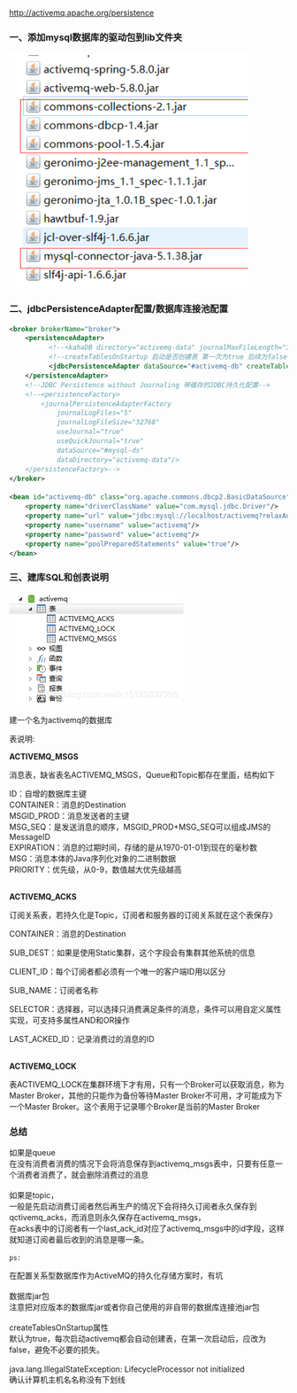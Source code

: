 http://activemq.apache.org/persistence

### 一、添加mysql数据库的驱动包到lib文件夹

![](../img/activemqJDBC导包.png)

### 二、jdbcPersistenceAdapter配置/数据库连接池配置

```xml
<broker brokerName="broker">
    <persistenceAdapter>
          <!--<kahaDB directory="activemq-data" journalMaxFileLength="32mb"/>-->
          <!--createTablesOnStartup 启动是否创建表 第一次为true 后续为false-->
          <jdbcPersistenceAdapter dataSource="#activemq-db" createTablesOnStartup="true" />
    </persistenceAdapter>
    <!--JDBC Persistence without Journaling 带缓存的JDBC持久化配置-->
    <!--<persistenceFactory>
        <journalPersistenceAdapterFactory
            journalLogFiles="5"
            journalLogFileSize="32768"
            useJournal="true"
            useQuickJournal="true"
            dataSource="#mysql-ds"
            dataDirectory="activemq-data"/>
	</persistenceFactory>-->
</broker>

<bean id="activemq-db" class="org.apache.commons.dbcp2.BasicDataSource" destroy-method="close"> 
    <property name="driverClassName" value="com.mysql.jdbc.Driver"/> 
    <property name="url" value="jdbc:mysql://localhost/activemq?relaxAutoCommit=true"/> 
    <property name="username" value="activemq"/> 
    <property name="password" value="activemq"/> 
    <property name="poolPreparedStatements" value="true"/> 
</bean> 
```



### 三、建库SQL和创表说明

![](../img/activemqJDBC数据库.png)

建一个名为activemq的数据库

表说明:

**ACTIVEMQ_MSGS**

消息表，缺省表名ACTIVEMQ_MSGS，Queue和Topic都存在里面，结构如下

ID：自增的数据库主键<br>CONTAINER：消息的Destination<br>MSGID_PROD：消息发送者的主键<br>MSG_SEQ：是发送消息的顺序，MSGID_PROD+MSG_SEQ可以组成JMS的MessageID<br>EXPIRATION：消息的过期时间，存储的是从1970-01-01到现在的毫秒数<br>MSG：消息本体的Java序列化对象的二进制数据<br>PRIORITY：优先级，从0-9，数值越大优先级越高<br> <br>

**ACTIVEMQ_ACKS**

订阅关系表，若持久化是Topic，订阅者和服务器的订阅关系就在这个表保存》

CONTAINER：消息的Destination<br>

SUB_DEST：如果是使用Static集群，这个字段会有集群其他系统的信息<br>

CLIENT_ID：每个订阅者都必须有一个唯一的客户端ID用以区分<br>

SUB_NAME：订阅者名称<br>

SELECTOR：选择器，可以选择只消费满足条件的消息，条件可以用自定义属性实现，可支持多属性AND和OR操作<br>

LAST_ACKED_ID：记录消费过的消息的ID<br><br>

**ACTIVEMQ_LOCK**

表ACTIVEMQ_LOCK在集群环境下才有用，只有一个Broker可以获取消息，称为Master Broker，其他的只能作为备份等待Master Broker不可用，才可能成为下一个Master Broker。这个表用于记录哪个Broker是当前的Master Broker

### 

### 总结

如果是queue<br>在没有消费者消费的情况下会将消息保存到activemq_msgs表中，只要有任意一个消费者消费了，就会删除消费过的消息<br><br>如果是topic，<br>一般是先启动消费订阅者然后再生产的情况下会将持久订阅者永久保存到qctivemq_acks，而消息则永久保存在activemq_msgs，<br>在acks表中的订阅者有一个last_ack_id对应了activemq_msgs中的id字段，这样就知道订阅者最后收到的消息是哪一条。

`ps:`

在配置关系型数据库作为ActiveMQ的持久化存储方案时，有坑<br> <br>数据库jar包<br>注意把对应版本的数据库jar或者你自己使用的非自带的数据库连接池jar包<br> <br>createTablesOnStartup属性<br>默认为true，每次启动activemq都会自动创建表，在第一次启动后，应改为false，避免不必要的损失。<br><br>java.lang.IllegalStateException: LifecycleProcessor not initialized<br>确认计算机主机名名称没有下划线